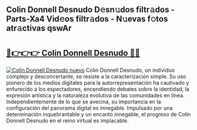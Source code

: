 ## Colin Donnell Desnudo D𝚎sn𝚞dos filtr𝚊dos - Parts-Xa4 Vid𝚎os filtr𝚊dos - N𝚞evas f𝚘tos atr𝚊ctivas qswAr

# <h2><a href="http://mb02f1.tromn.icu/?c=Colin+Donnell+Desnudo">🔗👉👉👉 Colin Donnell Desnudo 🔗🔗</a></h2>

[![Colin Donnell Desnudo nuevo](https://i.imgur.com/pEAQMta.gif)](http://mb02f1.tromn.icu/?c=Colin+Donnell+Desnudo)
Colin Donnell Desnudo, un individuo complejo y desconcertante, se resiste a la caracterización simple. Su uso pionero de los medios digitales para la autorrepresentación ha cautivado y enfurecido a los espectadores, encendiendo debates sobre la identidad, la expresión artística y la naturaleza evolutiva de las comunidades en línea. Independientemente de lo que se avecina, su importancia en la configuración del panorama digital es innegable. Impulsado por una determinación inquebrantable y un encanto innegable, el progreso de Colin Donnell Desnudo en el reino virtual es implacable.

